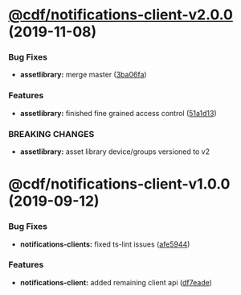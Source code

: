 # [@cdf/notifications-client-v2.0.0](https://git-codecommit.us-west-2.amazonaws.com/v1/repos/cdf-core/compare/@cdf/notifications-client-v1.0.0...@cdf/notifications-client-v2.0.0) (2019-11-08)


### Bug Fixes

* **assetlibrary:** merge master ([3ba06fa](https://git-codecommit.us-west-2.amazonaws.com/v1/repos/cdf-core/commit/3ba06fa9fc5b264ceaed0f97ccf45fab97d57a08))


### Features

* **assetlibrary:** finished fine grained access control ([51a1d13](https://git-codecommit.us-west-2.amazonaws.com/v1/repos/cdf-core/commit/51a1d134ec48be2d62edc575998752ff866230bf))


### BREAKING CHANGES

* **assetlibrary:** asset library device/groups versioned to v2

# @cdf/notifications-client-v1.0.0 (2019-09-12)


### Bug Fixes

* **notifications-clients:** fixed ts-lint issues ([afe5944](https://git-codecommit.us-west-2.amazonaws.com/v1/repos/cdf-core/commit/afe5944))


### Features

* **notifications-client:** added remaining client api ([df7eade](https://git-codecommit.us-west-2.amazonaws.com/v1/repos/cdf-core/commit/df7eade))
